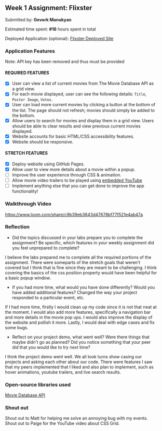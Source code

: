 ## Week 1 Assignment: Flixster

Submitted by: **Gevork Manukyan**

Estimated time spent: **#16** hours spent in total

Deployed Application (optional): [Flixster Deployed Site](https://gevork-manukyan.github.io/Assignment-1-Flixster/)

### Application Features

Note: API key has been removed and thus must be provided

#### REQUIRED FEATURES

- [x] User can view a list of current movies from The Movie Database API as a grid view.
- [x] For each movie displayed, user can see the following details: `Title`, `Poster Image`, `Votes`.
- [x] User can load more current movies by clicking a button at the bottom of the list. The page should not refresh; movies should simply be added to the bottom.
- [x] Allow users to search for movies and display them in a grid view. Users should be able to clear results and view previous current movies displayed.
- [x] Website accounts for basic HTML/CSS accessibility features.
- [x] Website should be responsive.

#### STRETCH FEATURES

- [x] Deploy website using GitHub Pages. 
- [x] Allow user to view more details about a movie within a popup.
- [ ] Improve the user experience through CSS & animation.
- [ ] Allow movie video trailers to be played using [embedded YouTube](https://support.google.com/youtube/answer/171780?hl=en)
- [ ] Implement anything else that you can get done to improve the app functionality!

### Walkthrough Video

https://www.loom.com/share/c9b39eb3643d47678bf77f521e4ab47a


### Reflection

* Did the topics discussed in your labs prepare you to complete the assignment? Be specific, which features in your weekly assignment did you feel unprepared to complete?

I believe the labs prepared me to complete all the required portions of the assignment. There were someparts of the stretch goals that weren't covered but I think that is fine since they are meant to be challenging. I think covering the basics of the css position property would have been helpful for a basic popup window.

* If you had more time, what would you have done differently? Would you have added additional features? Changed the way your project responded to a particular event, etc.
  
If I had more time, firstly I would clean up my code since it is not that neat at the moment. I would also add more features, specifically a navigation bar and more details in the movie pop ups. I would also improve the display of the website and pollish it more. Lastly, I would deal with edge cases and fix some bugs. 

* Reflect on your project demo, what went well? Were there things that maybe didn't go as planned? Did you notice something that your peer did that you would like to try next time?

I think the project demo went well. We all took turns show casing our projects and asking each other about our code. There were features I saw that my peers implemented that I liked and also plan to implement, such as hover animations, youtube trailers, and live search results.

### Open-source libraries used

[Movie Database API](https://developers.themoviedb.org/)

### Shout out

Shout out to Matt for helping me solve an annoying bug with my events. Shout out to Paige for the YouTube video about CSS Grid.
